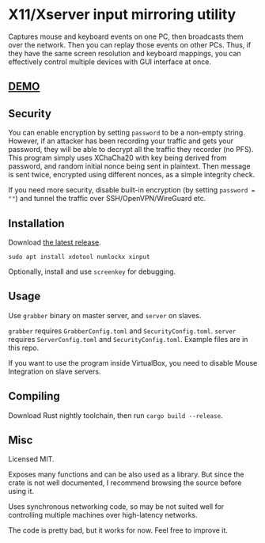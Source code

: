 # X11/Xserver input mirroring utility

Captures mouse and keyboard events on one PC, then broadcasts them over the network. Then you can replay those events on other PCs. Thus, if they have the same screen resolution and keyboard mappings, you can effectively control multiple devices with GUI interface at once.

## [DEMO](https://youtu.be/HMadvD87JvE)

## Security

You can enable encryption by setting `password` to be a non-empty string. However, if an attacker has been recording your traffic and gets your password, they will be able to decrypt all the traffic they recorder (no PFS). This program simply uses XChaCha20 with key being derived from password, and random initial nonce being sent in plaintext. Then message is sent twice, encrypted using different nonces, as a simple integrity check.

If you need more security, disable built-in encryption (by setting `password = ""`) and tunnel the traffic over SSH/OpenVPN/WireGuard etc.

## Installation

Download [the latest release](https://github.com/pzmarzly/x11-input-mirror/releases).

```text
sudo apt install xdotool numlockx xinput
```

Optionally, install and use `screenkey` for debugging.

## Usage

Use `grabber` binary on master server, and `server` on slaves.

`grabber` requires `GrabberConfig.toml` and `SecurityConfig.toml`. `server` requires `ServerConfig.toml` and `SecurityConfig.toml`. Example files are in this repo.

If you want to use the program inside VirtualBox, you need to disable Mouse Integration on slave servers.

## Compiling

Download Rust nightly toolchain, then run `cargo build --release`.

## Misc

Licensed MIT.

Exposes many functions and can be also used as a library. But since the crate is not well documented, I recommend browsing the source before using it.

Uses synchronous networking code, so may be not suited well for controlling multiple machines over high-latency networks.

The code is pretty bad, but it works for now. Feel free to improve it.